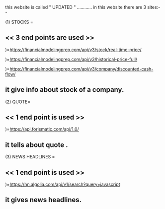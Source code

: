 this website is called "   UPDATED  " ............
 in this website there are 3 sites:--

(1) STOCKS =

<< 3 end points are used >>
--------------------
)=https://financialmodelingprep.com/api/v3/stock/real-time-price/

)=https://financialmodelingprep.com/api/v3/historical-price-full/

)=https://financialmodelingprep.com/api/v3/company/discounted-cash-flow/

it give info about stock of a company.
-------------------------------------











(2)  QUOTE=
 
 << 1 end point is used >>
-------------------
)=https://api.forismatic.com/api/1.0/

it tells about quote .
--------------------












(3) NEWS HEADLINES =


<< 1 end point is used >>
--------------------
)=https://hn.algolia.com/api/v1/search?query=javascript

it gives news headlines.
----------------------

